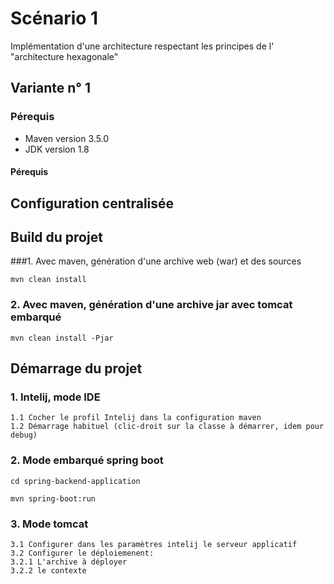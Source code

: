 # Scénario 1
Implémentation d'une architecture respectant les principes de l' "architecture hexagonale"

## Variante n° 1
### Pérequis
* Maven version 3.5.0
* JDK version 1.8

#### Pérequis

## Configuration centralisée

## Build du projet
###1. Avec maven, génération d'une archive web (war) et des sources
```
mvn clean install
```

### 2. Avec maven, génération d'une archive jar avec tomcat embarqué
```
mvn clean install -Pjar
```

## Démarrage du projet
### 1. Intelij, mode IDE
```
1.1 Cocher le profil Intelij dans la configuration maven
1.2 Démarrage habituel (clic-droit sur la classe à démarrer, idem pour debug)
```

### 2. Mode embarqué spring boot
```
cd spring-backend-application

mvn spring-boot:run
```

### 3. Mode tomcat
```
3.1 Configurer dans les paramètres intelij le serveur applicatif
3.2 Configurer le déploiemenent:
3.2.1 L'archive à déployer
3.2.2 le contexte
```
